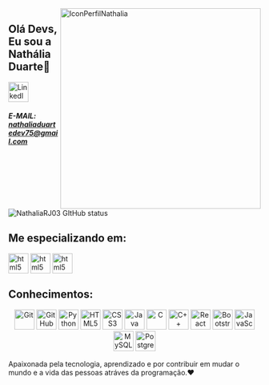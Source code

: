 <img src="https://github.com/user-attachments/assets/404996cf-02a0-4814-b794-76ffc2785f6b" alt="IconPerfilNathalia" height="400" align="right">

## Olá Devs, Eu sou a Nathália Duarte👋

<img alt="LinkedIn" src="https://img.shields.io/badge/LinkedIn-%232a1a36?style=for-the-badge&logo=linkedin&logoColor=white" height="40"/>
 
 ##### E-MAIL: nathaliaduartedev75@gmail.com</span>

 ![NathaliaRJ03 GItHub status](https://github-readme-stats.vercel.app/api?username=NathaliaRJ03&show_icons=true&theme=radical)
 
 ## Me especializando em:
 <img align= "center" alt="html5" src= "https://img.shields.io/badge/Java-2a1a36?style=for-the-badge&logo=openjdk&logoColor=white&color:white" height="40" /> <img align= "center" alt="html5" src= "https://img.shields.io/badge/Spring-2a1a36?style=for-the-badge&logo=spring&logoColor=white" height="40" /> <img align= "center" alt="html5" src= "https://img.shields.io/badge/MongoDB-2a1a36?style=for-the-badge&logo=mongodb&logoColor=white" height="40"/>

 ## Conhecimentos: 
<p align="center">
  <img alt="Git" src="https://img.shields.io/badge/GIT-2a1a36?style=for-the-badge&logo=git&logoColor=white" height="40" />
  <img alt="GitHub" src="https://img.shields.io/badge/GitHub-2a1a36?style=for-the-badge&logo=github&logoColor=white" height="40" />
  <img alt="Python" src="https://img.shields.io/badge/Python-2a1a36?style=for-the-badge&logo=python&logoColor=white" height="40" />
  <img alt="HTML5" src="https://img.shields.io/badge/HTML5-2a1a36?style=for-the-badge&logo=html5&logoColor=white" height="40" />
  <img alt="CSS3" src="https://img.shields.io/badge/CSS3-2a1a36?style=for-the-badge&logo=css3&logoColor=white" height="40" />
  <img alt="Java" src="https://img.shields.io/badge/Java-2a1a36?style=for-the-badge&logo=openjdk&logoColor=white" height="40" />
  <img alt="C" src="https://img.shields.io/badge/C-2a1a36?style=for-the-badge&logo=c&logoColor=white" height="40" />
  <img alt="C++" src="https://img.shields.io/badge/C%2B%2B-2a1a36?style=for-the-badge&logo=c%2B%2B&logoColor=white" height="40" />
  <img alt="React Native" src="https://img.shields.io/badge/React_Native-2a1a36?style=for-the-badge&logo=react&logoColor=white" height="40"/>
  <img alt="Bootstrap" src="https://img.shields.io/badge/Bootstrap-2a1a36?style=for-the-badge&logo=bootstrap&logoColor=white" height="40"/>
  <img alt="JavaScript" src="https://img.shields.io/badge/JavaScript-2a1a36?style=for-the-badge&logo=javascript&logoColor=white" height="40"/>
  <img alt="MySQL" src="https://img.shields.io/badge/MySQL-2a1a36?style=for-the-badge&logo=mysql&logoColor=white" height="40" />
  <img alt="PostgreSQL" src="https://img.shields.io/badge/PostgreSQL-2a1a36?style=for-the-badge&logo=postgresql&logoColor=white" height="40"/>
</p>

 Apaixonada pela tecnologia, aprendizado e por contribuir em mudar o mundo e a vida das pessoas atráves da programação.❤️
